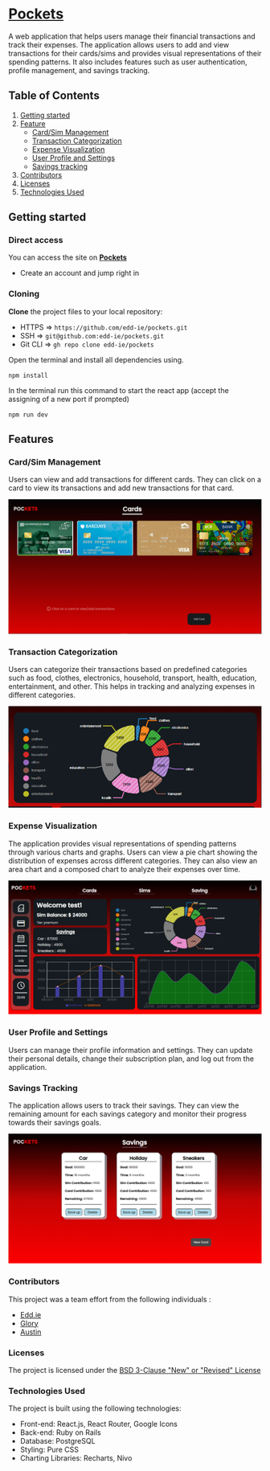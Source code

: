 # [Pockets](https://pocketswatch.vercel.app/)

A web application that helps users manage their financial transactions and track their expenses. The application allows users to add and view transactions for their cards/sims and provides visual representations of their spending patterns. It also includes features such as user authentication, profile management, and savings tracking.

## Table of Contents

1. [Getting started](#Getting-started)
2. [Feature](#feature)
   - [Card/Sim Management](#card_sim)
   - [Transaction Categorization](#categorization)
   - [Expense Visualization](#visual)
   - [User Profile and Settings](#prof)
   - [Savings tracking](#save)
3. [Contributors](#contributors)
4. [Licenses](#license)
5. [Technologies Used](#tech)

## <a id="Getting-started">Getting started</a>

### Direct access

You can access the site on **[Pockets](https://pocketswatch.vercel.app/)**

- Create an account and jump right in

### Cloning

**Clone** the project files to your local repository:

- HTTPS => `https://github.com/edd-ie/pockets.git`
- SSH => `git@github.com:edd-ie/pockets.git`
- Git CLI => `gh repo clone edd-ie/pockets`

Open the terminal and install all dependencies using.

```
npm install
```

In the terminal run this command to start the react app (accept the assigning of a new port if prompted)

```
npm run dev
```

## <a id="feature">Features</a>

### <a id="card_sim">Card/Sim Management</a>

Users can view and add transactions for different cards. They can click on a card to view its transactions and add new transactions for that card.

![Alt text](./src/components/images/cardUI.png)

### <a id="categorization">Transaction Categorization</a>

Users can categorize their transactions based on predefined categories such as food, clothes, electronics, household, transport, health, education, entertainment, and other. This helps in tracking and analyzing expenses in different categories.

![Alt text](./src/components/images/categUI.png)

### <a id="visual">Expense Visualization</a>

The application provides visual representations of spending patterns through various charts and graphs. Users can view a pie chart showing the distribution of expenses across different categories. They can also view an area chart and a composed chart to analyze their expenses over time.

![Alt text](./src/components/images/mainUI.png)

### <a id="prof">User Profile and Settings</a>

Users can manage their profile information and settings. They can update their personal details, change their subscription plan, and log out from the application.

### <a id="save">Savings Tracking</a>

The application allows users to track their savings. They can view the remaining amount for each savings category and monitor their progress towards their savings goals.

![Alt text](./src/components/images/saveUI.png)

### <a id="contributors">Contributors</a>

This project was a team effort from the following individuals :

- [Edd.ie](https://github.com/edd-ie)
- [Glory](https://github.com/Nkathaglow)
- [Austin](https://github.com/Naulikha)

### <a id="license">Licenses</a>

The project is licensed under the [BSD 3-Clause "New" or "Revised" License](https://github.com/highlightjs/highlight.js/blob/main/LICENSE)

### <a id="tech">Technologies Used</a>

The project is built using the following technologies:

- Front-end: React.js, React Router, Google Icons
- Back-end: Ruby on Rails
- Database: PostgreSQL
- Styling: Pure CSS
- Charting Libraries: Recharts, Nivo

